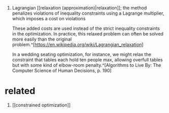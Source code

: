 1. Lagrangian [[relaxation (approximation)|relaxation]]; the method penalizes violations of inequality constraints using a Lagrange multiplier, which imposes a cost on violations

	These added costs are used instead of the strict inequality constraints in the optimization. In practice, this relaxed problem can often be solved more easily than the original problem.^[https://en.wikipedia.org/wiki/Lagrangian_relaxation]
	
	In a wedding seating optimization, for instance, we might relax the constraint that tables each hold ten people max, allowing overfull tables but with some kind of elbow-room penalty.^[Algorithms to Live By: The Computer Science of Human Decisions, p. 190]

# related
1. [[constrained optimization]]
